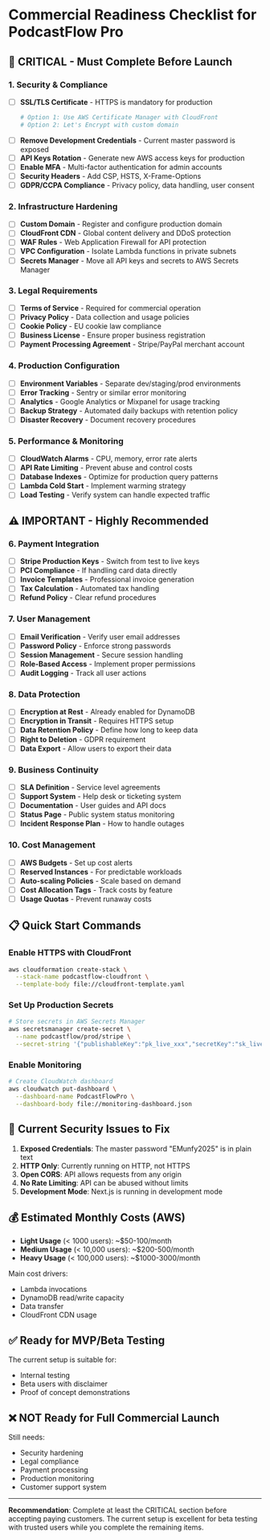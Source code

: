 # Commercial Readiness Checklist for PodcastFlow Pro

## 🚨 CRITICAL - Must Complete Before Launch

### 1. Security & Compliance
- [ ] **SSL/TLS Certificate** - HTTPS is mandatory for production
  ```bash
  # Option 1: Use AWS Certificate Manager with CloudFront
  # Option 2: Let's Encrypt with custom domain
  ```
- [ ] **Remove Development Credentials** - Current master password is exposed
- [ ] **API Keys Rotation** - Generate new AWS access keys for production
- [ ] **Enable MFA** - Multi-factor authentication for admin accounts
- [ ] **Security Headers** - Add CSP, HSTS, X-Frame-Options
- [ ] **GDPR/CCPA Compliance** - Privacy policy, data handling, user consent

### 2. Infrastructure Hardening
- [ ] **Custom Domain** - Register and configure production domain
- [ ] **CloudFront CDN** - Global content delivery and DDoS protection
- [ ] **WAF Rules** - Web Application Firewall for API protection
- [ ] **VPC Configuration** - Isolate Lambda functions in private subnets
- [ ] **Secrets Manager** - Move all API keys and secrets to AWS Secrets Manager

### 3. Legal Requirements
- [ ] **Terms of Service** - Required for commercial operation
- [ ] **Privacy Policy** - Data collection and usage policies
- [ ] **Cookie Policy** - EU cookie law compliance
- [ ] **Business License** - Ensure proper business registration
- [ ] **Payment Processing Agreement** - Stripe/PayPal merchant account

### 4. Production Configuration
- [ ] **Environment Variables** - Separate dev/staging/prod environments
- [ ] **Error Tracking** - Sentry or similar error monitoring
- [ ] **Analytics** - Google Analytics or Mixpanel for usage tracking
- [ ] **Backup Strategy** - Automated daily backups with retention policy
- [ ] **Disaster Recovery** - Document recovery procedures

### 5. Performance & Monitoring
- [ ] **CloudWatch Alarms** - CPU, memory, error rate alerts
- [ ] **API Rate Limiting** - Prevent abuse and control costs
- [ ] **Database Indexes** - Optimize for production query patterns
- [ ] **Lambda Cold Start** - Implement warming strategy
- [ ] **Load Testing** - Verify system can handle expected traffic

## ⚠️ IMPORTANT - Highly Recommended

### 6. Payment Integration
- [ ] **Stripe Production Keys** - Switch from test to live keys
- [ ] **PCI Compliance** - If handling card data directly
- [ ] **Invoice Templates** - Professional invoice generation
- [ ] **Tax Calculation** - Automated tax handling
- [ ] **Refund Policy** - Clear refund procedures

### 7. User Management
- [ ] **Email Verification** - Verify user email addresses
- [ ] **Password Policy** - Enforce strong passwords
- [ ] **Session Management** - Secure session handling
- [ ] **Role-Based Access** - Implement proper permissions
- [ ] **Audit Logging** - Track all user actions

### 8. Data Protection
- [ ] **Encryption at Rest** - Already enabled for DynamoDB
- [ ] **Encryption in Transit** - Requires HTTPS setup
- [ ] **Data Retention Policy** - Define how long to keep data
- [ ] **Right to Deletion** - GDPR requirement
- [ ] **Data Export** - Allow users to export their data

### 9. Business Continuity
- [ ] **SLA Definition** - Service level agreements
- [ ] **Support System** - Help desk or ticketing system
- [ ] **Documentation** - User guides and API docs
- [ ] **Status Page** - Public system status monitoring
- [ ] **Incident Response Plan** - How to handle outages

### 10. Cost Management
- [ ] **AWS Budgets** - Set up cost alerts
- [ ] **Reserved Instances** - For predictable workloads
- [ ] **Auto-scaling Policies** - Scale based on demand
- [ ] **Cost Allocation Tags** - Track costs by feature
- [ ] **Usage Quotas** - Prevent runaway costs

## 📋 Quick Start Commands

### Enable HTTPS with CloudFront
```bash
aws cloudformation create-stack \
  --stack-name podcastflow-cloudfront \
  --template-body file://cloudfront-template.yaml
```

### Set Up Production Secrets
```bash
# Store secrets in AWS Secrets Manager
aws secretsmanager create-secret \
  --name podcastflow/prod/stripe \
  --secret-string '{"publishableKey":"pk_live_xxx","secretKey":"sk_live_xxx"}'
```

### Enable Monitoring
```bash
# Create CloudWatch dashboard
aws cloudwatch put-dashboard \
  --dashboard-name PodcastFlowPro \
  --dashboard-body file://monitoring-dashboard.json
```

## 🔴 Current Security Issues to Fix

1. **Exposed Credentials**: The master password "EMunfy2025" is in plain text
2. **HTTP Only**: Currently running on HTTP, not HTTPS
3. **Open CORS**: API allows requests from any origin
4. **No Rate Limiting**: API can be abused without limits
5. **Development Mode**: Next.js is running in development mode

## 💰 Estimated Monthly Costs (AWS)

- **Light Usage** (< 1000 users): ~$50-100/month
- **Medium Usage** (< 10,000 users): ~$200-500/month
- **Heavy Usage** (< 100,000 users): ~$1000-3000/month

Main cost drivers:
- Lambda invocations
- DynamoDB read/write capacity
- Data transfer
- CloudFront CDN usage

## ✅ Ready for MVP/Beta Testing
The current setup is suitable for:
- Internal testing
- Beta users with disclaimer
- Proof of concept demonstrations

## ❌ NOT Ready for Full Commercial Launch
Still needs:
- Security hardening
- Legal compliance
- Payment processing
- Production monitoring
- Customer support system

---

**Recommendation**: Complete at least the CRITICAL section before accepting paying customers. The current setup is excellent for beta testing with trusted users while you complete the remaining items.